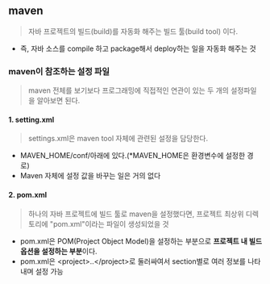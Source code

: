 ## maven
> 자바 프로젝트의 빌드(build)를 자동화 해주는 빌드 툴(build tool) 이다.
- 즉, 자바 소스를 compile 하고 package해서 deploy하는 일을 자동화 해주는 것

### maven이 참조하는 설정 파일
>maven 전체를 보기보다 프로그래밍에 직접적인 연관이 있는 두 개의 설정파일을 알아보면 된다.
#### 1. **setting.xml**
>settings.xml은 maven tool 자체에 관련된 설정을 담당한다.
- MAVEN_HOME/conf/아래에 있다.(*MAVEN_HOME은 환경변수에 설정한 경로)
- Maven 자체에 설정 값을 바꾸는 일은 거의 없다
#### 2. **pom.xml**
>하나의 자바 프로젝트에 빌드 툴로 maven을 설정했다면, 프로젝트 최상위 디렉토리에 "pom.xml"이라는 파일이 생성되었을 것
- pom.xml은 POM(Project Object Model)을 설정하는 부분으로 **프로젝트 내 빌드 옵션을 설정하는 부분**이다.
- pom.xml은 &#60;project&#62;..&#60;/project&#62;로 둘러싸여서 section별로 여러 정보를 나타내며 설정 가능
